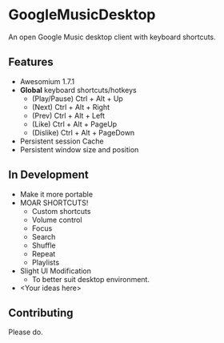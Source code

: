 GoogleMusicDesktop
==================

An open Google Music desktop client with keyboard shortcuts.


Features
-------

* Awesomium 1.7.1
* **Global** keyboard shortcuts/hotkeys
  * (Play/Pause) Ctrl + Alt + Up
  * (Next) Ctrl + Alt + Right
  * (Prev) Ctrl + Alt + Left
  * (Like) Ctrl + Alt + PageUp
  * (Dislike) Ctrl + Alt + PageDown
* Persistent session Cache
* Persistent window size and position

In Development
------------
* Make it more portable
* MOAR SHORTCUTS!
  * Custom shortcuts
  * Volume control
  * Focus
  * Search
  * Shuffle
  * Repeat
  * Playlists
* Slight UI Modification
  * To better suit desktop environment.
* \<Your ideas here\>

Contributing
------------

Please do.

